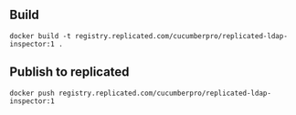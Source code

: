 ## Build

    docker build -t registry.replicated.com/cucumberpro/replicated-ldap-inspector:1 .

## Publish to replicated

    docker push registry.replicated.com/cucumberpro/replicated-ldap-inspector:1
